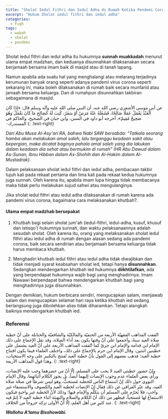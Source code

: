```yaml
---
title: "Sholat Iedul Fithri dan Iedul Adha di Rumah Ketika Pendemi Corona"
excerpt: "Hukum Sholat iedul fithri dan iedul adha"
categories:
  - Fiqh
tags:
  - wabah
  - sholat
  - pandemi
---
```


Sholat iedul fithri dan iedul adha itu hukumnya **sunnah muakkadah** menurut ulama empat madzhan, dan keduanya disunnahkan dilaksanakan secara berjamaah bersama imam baik di masjid atau di tanah lapang.

Namun apabila ada suatu hal yang menghalangi atau melarang terjadinya kerumunan banyak orang seperti adanya pandemi virus corona seperti sekarang ini, maka boleh dilaksanakan di rumah baik secara munfarid atau jamaah bersama keluarga. Dan di rumahpun disunnahkan takbiran sebagaimana di masjid.

عن أبي موسى الأشعري رضي الله عنه، أن النبي صلى الله عليه وآله وسلم قال: «إِذَا كَانَ الْعَبْدُ يَعْمَلُ عَمَلًا صَالِحًا، فَشَغَلَهُ عَنْهُ مَرَضٌ أَوْ سَفَرٌ، كُتِبَ لَهُ كَصَالِحِ مَا كَانَ يَعْمَلُ وَهُوَ صَحِيحٌ مُقِيمٌ». أخرجه أبو داود في السنن، وابن حبان في الصحيح، والحاكم في المستدرك٠
{: .text-right}

_Dari Abu Musa Al-Asy'ari RA, bahwa Nabi SAW bersabda: "Tatkala seorang hamba akan melakukan amal saleh, lalu terganggu keadaan sakit atau bepergian, maka dicatat baginya pahala amal saleh yang dia lakukan dalam keadaan dia sehat atau bermukim di rumah" (HR Abu Dawud dalam As-Sunan, Ibnu Hibban dalam As-Shohih dan Al-Hakim dalam Al-Mustadrak)._

Dalam pelaksanaan sholat iedul fithri dan iedul adha, pembacaan takbir tujuh kali pada rekaat pertama dan lima kali pada rekaat kedua hukumnya juga sunnah. Oleh karena itu, apabila imam lupa hingga tidak membacanya maka tidak perlu melakukan sujud sahwi atau mengulanginya.

Jika sholat iedul fithri atau iedul adha dilaksanakan di rumah karena ada pandemi virus corona, bagaimana cara melaksanakan khutbah?.

#### Ulama empat madzhab bersepakat

1. Khutbah bagi selain sholat jum'ah (iedul-fithri, iedul-adha, kusuf, khusuf dan istisqo') hukumnya sunnah, dan waktu pelaksanaannya adalah sesudah sholat. Oleh karena itu, orang yang melaksanakan sholat iedul fithri atau iedul adha di rumah dengan alasan sedang ada pandemi corona, baik secara sendirian atau berjamaah bersama keluarga tidak harus membaca khutbah.

2. Menghadiri khutbah iedul fithri atau iedul adha tidak diwajibkan dan tidak menjadi syarat keabsahan sholat ied, tetapi hanya **disunnahkan**. Sedangkan mendengarkan khutbah ied hukumnya **diikhtilafkan**, ada yang berpendapat hukumnya wajib bagi yang menghadirinya. Imam Nawawi berpendapat bahwa mendengarkan khutbah bagi yang menghadirinya juga disunnahkan. 

Dengan demikian, hukum berbicara sendiri, mengucapkan salam, menjawab salam dan mengucapkan selamat hari raya ketika khutbah ied sedang berlangsung juga dibolehkan alias tidak diharamkan. Tetapi alangkah baiknya mendengarkan khutbah ied.

### Referensi

اتّفقت المذاهب الفقهيّة الأربعة من الحنفيّة والمالكيّة والشافعيّة والحنابلة على أنّ خطبة صلاة العيد سنةً، وأجمعوا على أنّ وقتها يكون بعد أداء الصلاة، وقد نقل الإجماع على ذلك الإمام ابن قدامة والإمام ابن جزيّ كما اتّفقت المذاهب الأربعة على أنّ العيد يشتمل على خطبتين اثنتين، وقال الإمام ابن حزم بالإجماع على ذلك، واختلف العلماء فيما يكون افتتاح خطبة العيد؛ فذهب بعضهم إلى القول بأنّ خطبة العيد تُفتتح بالتكبير على وجه الاستحباب، وهذا قول المذاهب الأربعة. 
{: .text-right}

وإنّ حضور خطبتي العيد لا يجب على المسلم، إلّا أنّ من حضرهما وجب عليه الإنصات، ورأى بعض العلماء عدم وجوب الإنصات إليهما أيضاً، بل يجوز الكلام أئنائهما، وقال الإمام النووي حول ذلك إنّ استماع الناس للخطبة مُستحبُّ، وهو ليس شرطاً في صحّة صلاة العيد، وقد عبّر العراقي عن ذلك فقال إنّ الإنصات لخطبة العيد والكسوف والاستسقاء غير واجبٍ، فلا يُحرّم على المسلم أن يتكلّم والإمام فيها؛ وذلك لأنّ الخطبة غير واجبةٍ فيكون الاستماع لها مُستحباً، فيظهر من ذلك أنّ الكلام والسلام والتهنئة أثناء خطبة العيد لا إثمٌ فيه عند كثيرٍ من أهل العلم، إلّا أنّ الأولى تركه خروجاً من الخلاف.
{: .text-right}

**_Wallohu A'lamu Bisshowàbi._**
